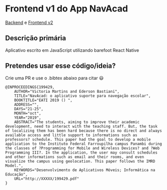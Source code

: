 # Frontend v1 do App NavAcad

[Backend](https://github.com/vyk1/navacad-backend) e [Frontend v2](https://github.com/vyk1/navacad-frontend-2)

## Descrição primária
Aplicativo escrito em JavaScript utilizando barefoot React Native 

## Pretendes usar esse código/ideia?
Crie uma PR e use o .bibtex abaixo para citar :smiley:
```
@INPROCEEDINGS{199429,
    AUTHOR="Victoria Martins and Ederson Bastiani",
    TITLE="NavAcad: o aplicativo suporte para navegação escolar",
    BOOKTITLE="EATI 2019 () ",
    ADDRESS="",
    DAYS="21-25",
    MONTH="oct",
    YEAR="2019",
    ABSTRACT="The students, aiming to improve their academic development, need to interact with the teaching staff. But, the task of localizing them has been hard because there is no direct and always available access and little support to informations such as professors? schedule. This paper had the goal to develop a mobile application to the Instituto Federal Farroupilha campus Panambi during the classes of ?Programming for Mobile and Wireless Devices? and ?Web Programming III?. In the application, the user may consult schedules and other informations such as email and their rooms, and even visualize the campus using geolocation. This paper follows the IMRD Model.",
    KEYWORDS="Desenvolvimento de Aplicativos Móveis; Informática na Educação",
    URL="http://XXXXX/199429.pdf"
}
```
